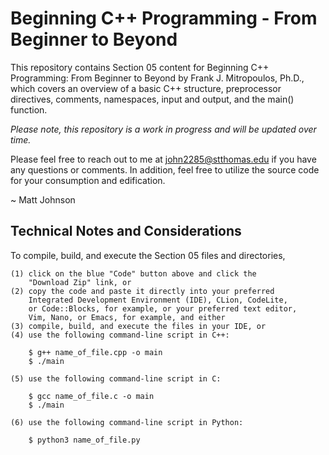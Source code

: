 # Beginning C++ Programming - From Beginner to Beyond

This repository contains Section 05 content for Beginning C++ Programming: From Beginner to Beyond
by Frank J. Mitropoulos, Ph.D., which covers an overview of a basic C++ structure, preprocessor
directives, comments, namespaces, input and output, and the main() function.

<i>Please note, this repository is a work in progress and will be updated over time.</i>

Please feel free to reach out to me at john2285@stthomas.edu if you have any questions or comments.
In addition, feel free to utilize the source code for your consumption and edification.

~ Matt Johnson

Technical Notes and Considerations
---------------------------------------------------------------------------------------------------

To compile, build, and execute the Section 05 files and directories,

	(1) click on the blue "Code" button above and click the
	    "Download Zip" link, or
	(2) copy the code and paste it directly into your preferred
	    Integrated Development Environment (IDE), CLion, CodeLite,
	    or Code::Blocks, for example, or your preferred text editor,
	    Vim, Nano, or Emacs, for example, and either
	(3) compile, build, and execute the files in your IDE, or
	(4) use the following command-line script in C++:

		$ g++ name_of_file.cpp -o main
		$ ./main

	(5) use the following command-line script in C:

		$ gcc name_of_file.c -o main
		$ ./main

	(6) use the following command-line script in Python:

		$ python3 name_of_file.py



